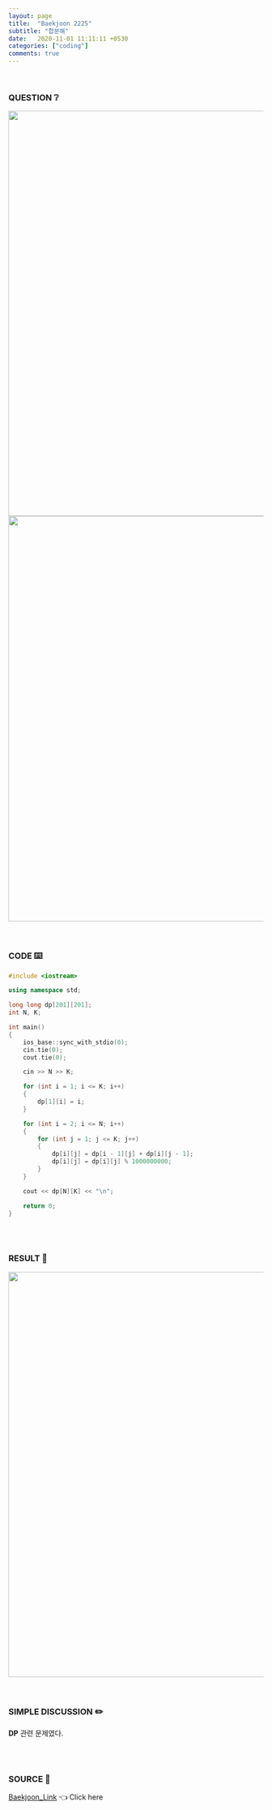 ```yaml
---
layout: page
title:  "Baekjoon 2225"
subtitle: "합분해"
date:   2020-11-01 11:11:11 +0530
categories: ["coding"]
comments: true
---
```


<br>

### QUESTION ❔

<img src="{{ '/assets/baekjoon/2225.jpg' }}" style="width: 800px; height: auto; margin-left: auto; margin-right: auto; display: block;">
<img src="{{ '/assets/baekjoon/2225a.jpg' }}" style="width: 800px; height: auto; margin-left: auto; margin-right: auto; display: block;">  

<br>
<br>

### CODE ⌨️

```c++
#include <iostream>

using namespace std;

long long dp[201][201];
int N, K;

int main()
{
	ios_base::sync_with_stdio(0);
	cin.tie(0);
	cout.tie(0);

	cin >> N >> K;

	for (int i = 1; i <= K; i++)
	{
		dp[1][i] = i;
	}

	for (int i = 2; i <= N; i++)
	{
		for (int j = 1; j <= K; j++)
		{
			dp[i][j] = dp[i - 1][j] + dp[i][j - 1];
			dp[i][j] = dp[i][j] % 1000000000;
		}
	}

	cout << dp[N][K] << "\n";

	return 0;
}
```  

<br>
<br>

### RESULT 💛

<img src="{{ '/assets/baekjoon/2225r.jpg' }}" style="width: 800px; height: auto; margin-left: auto; margin-right: auto; display: block;">  

<br>
<br>

### SIMPLE DISCUSSION ✏️

**DP** 관련 문제였다.  

<br>
<br>

### SOURCE 💎

[Baekjoon_Link][link] 👈 Click here  

<br>

<script src="https://utteranc.es/client.js"
        repo="DCherish/DCherish.github.io"
        issue-term="pathname"
        theme="boxy-light"
        crossorigin="anonymous"
        async>
</script>

[link]: https://www.acmicpc.net/problem/2225